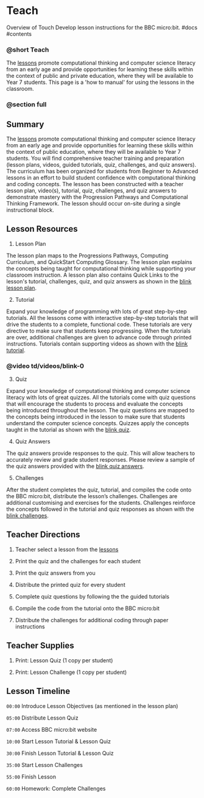 # Teach

Overview of Touch Develop lesson instructions for the BBC micro:bit. #docs #contents

### @short Teach

The [lessons](/microbit/lessonss) promote computational thinking and computer science literacy from an early age and provide opportunities for learning these skills within the context of public and private education, where they will be available to Year 7 students. This page is a 'how to manual' for using the lessons in the classroom.

### @section full

##  Summary

The [lessons](/microbit/lessonss) promote computational thinking and computer science literacy from an early age and provide opportunities for learning these skills within the context of public education, where they will be available to Year 7 students. You will find comprehensive teacher training and preparation (lesson plans, videos, guided tutorials, quiz, challenges, and quiz answers). The curriculum has been organized for students from Beginner to Advanced lessons in an effort to build student confidence with computational thinking and coding concepts. The lesson has been constructed with a teacher lesson plan, video(s), tutorial, quiz, challenges, and quiz answers to demonstrate mastery with the Progression Pathways and Computational Thinking Framework. The lesson should occur on-site during a single instructional block.

##  Lesson Resources

1) Lesson Plan

The lesson plan maps to the Progressions Pathways, Computing Curriculum, and QuickStart Computing Glossary. The lesson plan explains the concepts being taught for computational thinking while supporting your classroom instruction. A lesson plan also contains Quick Links to the lesson's tutorial, challenges, quiz, and quiz answers as shown in the [blink lesson plan](/microbit/lessons/blink).

2) Tutorial

Expand your knowledge of programming with lots of great step-by-step tutorials. All the lessons come with interactive step-by-step tutorials that will drive the students to a complete, functional code. These tutorials are very directive to make sure that students keep progressing. When the tutorials are over, additional challenges are given to advance code through printed instructions. Tutorials contain supporting videos as shown with the [blink tutorial](/microbit/lessons/blink/tutorial).

### @video td/videos/blink-0

3) Quiz

Expand your knowledge of computational thinking and computer science literacy with lots of great quizzes. All the tutorials come with quiz questions that will encourage the students to process and evaluate the concepts being introduced throughout the lesson. The quiz questions are mapped to the concepts being introduced in the lesson to make sure that students understand the computer science concepts. Quizzes apply the concepts taught in the tutorial as shown with the [blink quiz](/microbit/lessons/blink/quiz).

4) Quiz Answers

The quiz answers provide responses to the quiz. This will allow teachers to accurately review and grade student responses. Please review a sample of the quiz answers provided with the [blink quiz answers](/microbit/lessons/blink/quiz-answers).

5) Challenges

After the student completes the quiz, tutorial, and compiles the code onto the BBC micro:bit, distribute the lesson’s challenges. Challenges are additional customising and exercises for the students. Challenges reinforce the concepts followed in the tutorial and quiz responses as shown with the [blink challenges](/microbit/lessons/blink/challenges).

## Teacher Directions

1)  Teacher select a lesson from the [lessons](/microbit/lessonss)

2) Print the quiz and the challenges for each student

3) Print the quiz answers from you

4) Distribute the printed quiz for every student

5) Complete quiz questions by following the the guided tutorials

6) Compile the code from the tutorial onto the BBC micro:bit

7)  Distribute the challenges for additional coding through paper instructions

## Teacher Supplies

1) Print: Lesson Quiz (1 copy per student)

2) Print: Lesson Challenge (1 copy per student)

## Lesson Timeline

``00:00`` Introduce Lesson Objectives (as mentioned in the lesson plan)

``05:00`` Distribute Lesson Quiz

``07:00`` Access BBC micro:bit website

``10:00`` Start Lesson Tutorial & Lesson Quiz

``30:00`` Finish Lesson Tutorial & Lesson Quiz

``35:00`` Start Lesson Challenges

``55:00`` Finish Lesson

``60:00`` Homework: Complete Challenges

